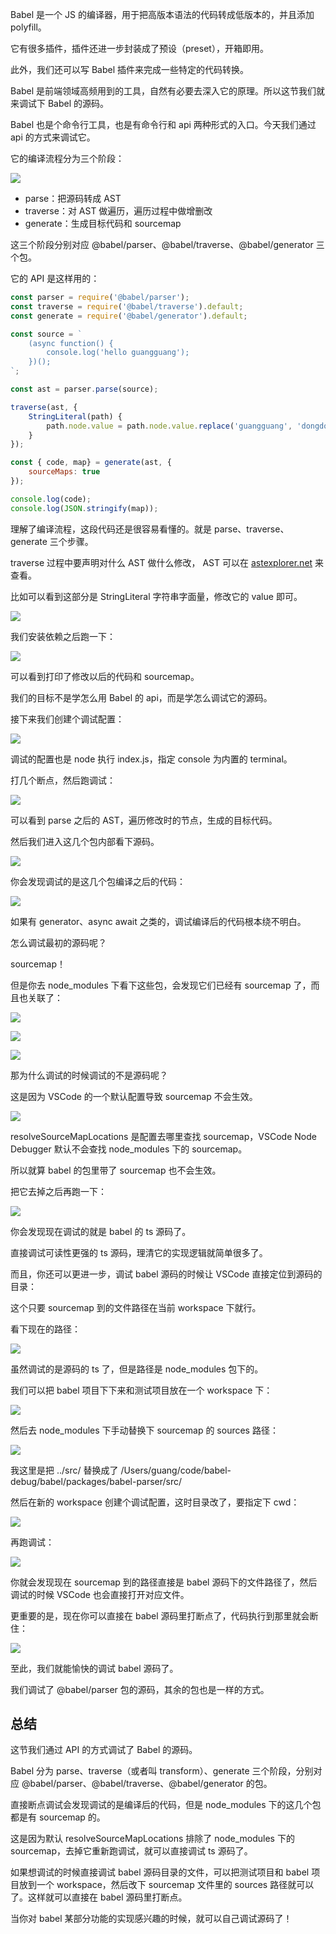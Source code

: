 Babel 是一个 JS 的编译器，用于把高版本语法的代码转成低版本的，并且添加 polyfill。

它有很多插件，插件还进一步封装成了预设（preset），开箱即用。

此外，我们还可以写 Babel 插件来完成一些特定的代码转换。

Babel 是前端领域高频用到的工具，自然有必要去深入它的原理。所以这节我们就来调试下 Babel 的源码。

Babel 也是个命令行工具，也是有命令行和 api 两种形式的入口。今天我们通过 api 的方式来调试它。

它的编译流程分为三个阶段：

![](https://p6-juejin.byteimg.com/tos-cn-i-k3u1fbpfcp/c63e29478e9b47ebbaf47b4dede2654a~tplv-k3u1fbpfcp-watermark.image?)

- parse：把源码转成 AST
- traverse：对 AST 做遍历，遍历过程中做增删改
- generate：生成目标代码和 sourcemap

这三个阶段分别对应 @babel/parser、@babel/traverse、@babel/generator 三个包。

它的 API 是这样用的：

```javascript
const parser = require('@babel/parser');
const traverse = require('@babel/traverse').default;
const generate = require('@babel/generator').default;

const source = `
    (async function() {
        console.log('hello guangguang');
    })();
`;

const ast = parser.parse(source);

traverse(ast, {
    StringLiteral(path) {
        path.node.value = path.node.value.replace('guangguang', 'dongdong')
    }
});

const { code, map} = generate(ast, {
    sourceMaps: true
});

console.log(code);
console.log(JSON.stringify(map));
```

理解了编译流程，这段代码还是很容易看懂的。就是 parse、traverse、generate 三个步骤。

traverse 过程中要声明对什么 AST 做什么修改， AST 可以在 [astexplorer.net](https://www.astexplorer.net/#/gist/228d4ae6991065e13d9efe353ade9e6c/2772707aa4a88cf45ffa2a5cf24ad4db8bca1451) 来查看。

比如可以看到这部分是 StringLiteral 字符串字面量，修改它的 value 即可。

![](https://p1-juejin.byteimg.com/tos-cn-i-k3u1fbpfcp/c39dd8b87cfc47da9bad5cf7d0c45261~tplv-k3u1fbpfcp-watermark.image?)

我们安装依赖之后跑一下：

![](https://p6-juejin.byteimg.com/tos-cn-i-k3u1fbpfcp/ccb5ac952ed44bd1aad1a76ba0d6a791~tplv-k3u1fbpfcp-watermark.image?)

可以看到打印了修改以后的代码和 sourcemap。

我们的目标不是学怎么用 Babel 的 api，而是学怎么调试它的源码。

接下来我们创建个调试配置：

![](https://p9-juejin.byteimg.com/tos-cn-i-k3u1fbpfcp/30d3fd5d7d824de88322fe5ed85e45cf~tplv-k3u1fbpfcp-watermark.image?)

调试的配置也是 node 执行 index.js，指定 console 为内置的 terminal。

打几个断点，然后跑调试：

![](https://p1-juejin.byteimg.com/tos-cn-i-k3u1fbpfcp/378726d9d47a4eea9b7d514ce22a9e68~tplv-k3u1fbpfcp-watermark.image?)

可以看到 parse 之后的 AST，遍历修改时的节点，生成的目标代码。

然后我们进入这几个包内部看下源码。

![](https://p9-juejin.byteimg.com/tos-cn-i-k3u1fbpfcp/1eb3afe71f534b788b66d3c30efd52f1~tplv-k3u1fbpfcp-watermark.image?)

你会发现调试的是这几个包编译之后的代码：

![](https://p9-juejin.byteimg.com/tos-cn-i-k3u1fbpfcp/cff02ac534e64fdf979a036de3dbcc0c~tplv-k3u1fbpfcp-watermark.image?)

如果有 generator、async await 之类的，调试编译后的代码根本绕不明白。

怎么调试最初的源码呢？

sourcemap！

但是你去 node_modules 下看下这些包，会发现它们已经有 sourcemap 了，而且也关联了：

![](https://p1-juejin.byteimg.com/tos-cn-i-k3u1fbpfcp/17d4f913b3de455c8bf5899c35c2f1eb~tplv-k3u1fbpfcp-watermark.image?)

![](https://p3-juejin.byteimg.com/tos-cn-i-k3u1fbpfcp/edb41a15ed714aa99e9fcd0b0fd4294f~tplv-k3u1fbpfcp-watermark.image?)

![](https://p1-juejin.byteimg.com/tos-cn-i-k3u1fbpfcp/ff2d5bb6a33c417e8576df540edc0f84~tplv-k3u1fbpfcp-watermark.image?)

那为什么调试的时候调试的不是源码呢？

这是因为 VSCode 的一个默认配置导致 sourcemap 不会生效。

![](https://p3-juejin.byteimg.com/tos-cn-i-k3u1fbpfcp/07d47f246ddf476e981d6f76bc08076a~tplv-k3u1fbpfcp-watermark.image?)

resolveSourceMapLocations 是配置去哪里查找 sourcemap，VSCode Node Debugger 默认不会查找 node_modules 下的 sourcemap。

所以就算 babel 的包里带了 sourcemap 也不会生效。

把它去掉之后再跑一下：

![](https://p6-juejin.byteimg.com/tos-cn-i-k3u1fbpfcp/436c7e76571947719616b656b5b925b3~tplv-k3u1fbpfcp-watermark.image?)

你会发现现在调试的就是 babel 的 ts 源码了。

直接调试可读性更强的 ts 源码，理清它的实现逻辑就简单很多了。

而且，你还可以更进一步，调试 babel 源码的时候让 VSCode 直接定位到源码的目录：

这个只要 sourcemap 到的文件路径在当前 workspace 下就行。

看下现在的路径：

![](https://p3-juejin.byteimg.com/tos-cn-i-k3u1fbpfcp/f34ecdfeea6c4bfe9514aec04b5c7cd2~tplv-k3u1fbpfcp-watermark.image?)

虽然调试的是源码的 ts 了，但是路径是 node_modules 包下的。

我们可以把 babel 项目下下来和测试项目放在一个 workspace 下：

![](https://p6-juejin.byteimg.com/tos-cn-i-k3u1fbpfcp/6c7090cd9398422aa1ffe2c4cbe39a78~tplv-k3u1fbpfcp-watermark.image?)

然后去 node_modules 下手动替换下 sourcemap 的 sources 路径：

![](https://p6-juejin.byteimg.com/tos-cn-i-k3u1fbpfcp/316475c535cf4fc3b3dfdf1b23eca957~tplv-k3u1fbpfcp-watermark.image?)

我这里是把 ../src/ 替换成了 /Users/guang/code/babel-debug/babel/packages/babel-parser/src/

然后在新的 workspace 创建个调试配置，这时目录改了，要指定下 cwd：

![](https://p1-juejin.byteimg.com/tos-cn-i-k3u1fbpfcp/635e3ce236874711a1efcca75a072076~tplv-k3u1fbpfcp-watermark.image?)

再跑调试：

![](https://p1-juejin.byteimg.com/tos-cn-i-k3u1fbpfcp/8171019cb7eb442f889b99d4e8c16c97~tplv-k3u1fbpfcp-watermark.image?)

你就会发现现在 sourcemap 到的路径直接是 babel 源码下的文件路径了，然后调试的时候 VSCode 也会直接打开对应文件。

更重要的是，现在你可以直接在 babel 源码里打断点了，代码执行到那里就会断住：

![](https://p1-juejin.byteimg.com/tos-cn-i-k3u1fbpfcp/76b8d282a9ee4d5f8fb5189b40e2a02e~tplv-k3u1fbpfcp-watermark.image?)

至此，我们就能愉快的调试 babel 源码了。

我们调试了 @babel/parser 包的源码，其余的包也是一样的方式。

## 总结

这节我们通过 API 的方式调试了 Babel 的源码。

Babel 分为 parse、traverse（或者叫 transform）、generate 三个阶段，分别对应 @babel/parser、@babel/traverse、@babel/generator 的包。

直接断点调试会发现调试的是编译后的代码，但是 node_modules 下的这几个包都是有 sourcemap 的。

这是因为默认 resolveSourceMapLocations 排除了 node_modules 下的 sourcemap，去掉它重新跑调试，就可以直接调试 ts 源码了。

如果想调试的时候直接调试 babel 源码目录的文件，可以把测试项目和 babel 项目放到一个 workspace，然后改下 sourcemap 文件里的 sources 路径就可以了。这样就可以直接在 babel 源码里打断点。

当你对 babel 某部分功能的实现感兴趣的时候，就可以自己调试源码了！
